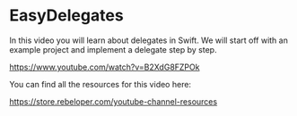 # EasyDelegates

In this video you will learn about delegates in Swift. We will start off with an example project and implement a delegate step by step.

https://www.youtube.com/watch?v=B2XdG8FZPOk

You can find all the resources for this video here:

https://store.rebeloper.com/youtube-channel-resources
